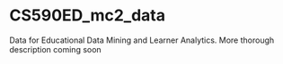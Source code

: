 # CS590ED_mc2_data
Data for Educational Data Mining and Learner Analytics.  More thorough description coming soon
